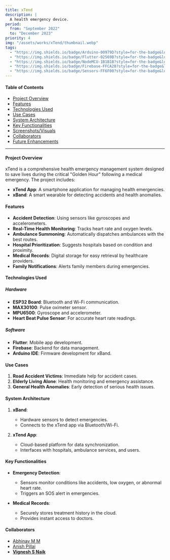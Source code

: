 ```yaml
---
title: xTend
description: |
  A health emergency device.
period:
  from: "September 2022"
  to: "December 2023"
priority: 4
img: "/assets/works/xTend/thumbnail.webp"
tags:
  - "https://img.shields.io/badge/Arduino-00979D?style=for-the-badge&logo=Arduino&logoColor=white"
  - "https://img.shields.io/badge/Flutter-02569B?style=for-the-badge&logo=Flutter&logoColor=white"
  - "https://img.shields.io/badge/NodeMCU-1B1B1B?style=for-the-badge&logo=NodeMCU&logoColor=white"
  - "https://img.shields.io/badge/Firebase-FFCA28?style=for-the-badge&logo=Firebase&logoColor=white"
  - "https://img.shields.io/badge/Sensors-FF6F00?style=for-the-badge&logo=Sensors&logoColor=white"
---
```


#### Table of Contents

- [Project Overview](#project-overview)
- [Features](#features)
- [Technologies Used](#technologies-used)
- [Use Cases](#use-cases)
- [System Architecture](#system-architecture)
- [Key Functionalities](#key-functionalities)
- [Screenshots/Visuals](#screenshotsvisuals)
- [Collaborators](#collaborators)
- [Future Enhancements](#future-enhancements)

---

#### Project Overview

xTend is a comprehensive health emergency management system designed to save lives during the critical "Golden Hour" following a medical emergency. The project includes:

- **xTend App**: A smartphone application for managing health emergencies.
- **xBand**: A smart wearable for detecting accidents and health anomalies.

#### Features

- **Accident Detection**: Using sensors like gyroscopes and accelerometers.
- **Real-Time Health Monitoring**: Tracks heart rate and oxygen levels.
- **Ambulance Summoning**: Automatically dispatches ambulances with the best routes.
- **Hospital Prioritization**: Suggests hospitals based on condition and proximity.
- **Medical Records**: Digital storage for easy retrieval by healthcare providers.
- **Family Notifications**: Alerts family members during emergencies.

#### Technologies Used

##### Hardware

- **ESP32 Board**: Bluetooth and Wi-Fi communication.
- **MAX30100**: Pulse oximeter sensor.
- **MPU6500**: Gyroscope and accelerometer.
- **Heart Beat Pulse Sensor**: For accurate heart rate readings.

##### Software

- **Flutter**: Mobile app development.
- **Firebase**: Backend for data management.
- **Arduino IDE**: Firmware development for xBand.

#### Use Cases

1. **Road Accident Victims**: Immediate help for accident cases.
2. **Elderly Living Alone**: Health monitoring and emergency assistance.
3. **General Health Anomalies**: Early detection of serious health issues.

#### System Architecture

1. **xBand**:

   - Hardware sensors to detect emergencies.
   - Connects to the xTend app via Bluetooth/Wi-Fi.

2. **xTend App**:
   - Cloud-based platform for data synchronization.
   - Interfaces with hospitals, ambulance services, and users.

#### Key Functionalities

- **Emergency Detection**:

  - Sensors monitor conditions like accidents, low oxygen, or abnormal heart rate.
  - Triggers an SOS alert in emergencies.

- **Medical Records**:
  - Securely stores treatment history in the cloud.
  - Provides instant access to doctors.

#### Collaborators

- <a href="https://github.com/abhinavmohanan" target="_blank">Abhinav M M</a>
- <a href="https://github.com/anishpillai2002" target="_blank">Anish Pillai</a>
- **<a href="https://github.com/vigneshsnaik" target="_blank">Vignesh S Naik</a>**

